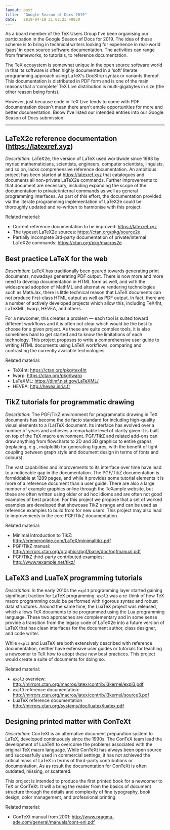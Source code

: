 ```yaml
---
layout: post
title:  "Google Season of Docs 2019"
date:   2019-04-19 21:02:23 +0930
---
```


As a board member of the TeX Users Group I've been organising our participation in the Google Season of Docs for 2019. The idea of these scheme is to bring in technical writers looking for experience in real-world ‘gaps’ in open source software documentation. The activities can range from frameworks, to tutorials, to reference documentation.

The TeX ecosystem is somewhat unique in the open source software world in that its software is often highly documented in a ‘soft’ literate programming approach using LaTeX's DocStrip syntax or variants thereof. This documentation is distributed in PDF form and is one of the main reasons that a ‘complete’ TeX Live distribution is multi-gigabytes in size (the other reason being fonts).

However, just because code in TeX Live tends to come with PDF documentation doesn't mean there aren't ample opportunities for more and better documentation. Below I've listed our intended entries into our Google Season of Docs submission.

********

## LaTeX2e reference documentation (<https://latexref.xyz>)

*Description*: LaTeX2e, the version of LaTeX used worldwide since 1993 by myriad mathematicians, scientists, engineers, computer scientists, linguists, and so on, lacks comprehensive reference documentation.
An ambitious project has been started at <https://latexref.xyz> that catalogues and documents all non-private LaTeX2e commands. Further improvements to that document are necessary, including expanding the scope of the documentation to private/internal commands as well as general programming interfaces.
As part of this effort, the documentation provided via the literate programming implementation of LaTeX2e could be thoroughly updated and re-written to harmonise with this project.

Related material:

* Current reference documentation to be improved: <https://latexref.xyz>
* The typeset LaTeX2e sources: <https://ctan.org/pkg/source2e>
* Partially incomplete 3rd-party documentation of private/internal LaTeX2e commands: <https://ctan.org/pkg/macros2e>


## Best practice LaTeX for the web

*Description*: LaTeX has traditionally been geared towards generating print documents, nowadays generating PDF output. There is now more and more need to develop documentation in HTML form as well, and with the widespread adoption of MathML and alternative rendering technologies such as MathJax, there is little technical reason that LaTeX documents can not produce first-class HTML output as well as PDF output.
In fact, there are a number of actively developed projects which allow this, including TeX4ht, LaTeXML, lwarp, HEVEA, and others. 

For a newcomer, this creates a problem — each tool is suited toward different workflows and it is often not clear which would be the best to choose for a given project.
As these are quite complex tools, it is also sometimes hard to get started and to know the limitations of each technology.
This project proposes to write a comprehensive user guide to writing HTML documents using LaTeX workflows, comparing and contrasting the currently available technologies.

Related material:

* TeX4ht: <https://ctan.org/pkg/tex4ht>
* lwarp: <https://ctan.org/pkg/lwarp>
* LaTeXML: <https://dlmf.nist.gov/LaTeXML/>
* HEVEA: <http://hevea.inria.fr>


## TikZ tutorials for programmatic drawing

*Description*: The PGF/TikZ environment for programmatic drawing in TeX documents has become the de facto standard for including high-quality visual elements to a (La)TeX document. Its interface has evolved over a number of years and achieves a remarkable level of clarity given it is built on top of the TeX macro environment.
PGF/TikZ and related add-ons can draw anything from flowcharts to 2D and 3D graphics to entire graphs (replacing, e.g., matplotlib for generating figures, with the benefit of tight coupling between graph style and document design in terms of fonts and colours).

The vast capabilities and improvements to its interface over time have lead to a noticeable gap in the documentation. The PGF/TikZ documentation is formiddable at 1289 pages, and while it provides some tutorial elements it is more of a reference document than a user guide.
There are also a large number of example graphics online through the TeXample website, but these are often written using older or ad hoc idioms and are often not good examples of best practice.
For this project we propose that a set of worked examples are developed that showcase TikZ's range and can be used as reference examples to build from for new users.
This project may also lead to improvements in the core PGF/TikZ documentation.

Related material:

* Minimal introduction to TikZ: <http://cremeronline.com/LaTeX/minimaltikz.pdf>
* PGF/TikZ manual: <http://mirrors.ctan.org/graphics/pgf/base/doc/pgfmanual.pdf>
* PGF/TikZ third-party contributed examples: <http://www.texample.net/tikz/>


## LaTeX3 and LuaTeX programming tutorials

*Description*: In the early 2010s the `expl3` programming layer started gaining significant traction for LaTeX programming. `expl3` was a re-think of how TeX macro programming could be performed with rigorous syntax and robust data structures.
Around the same time, the LuaTeX project was released, which allows TeX documents to be programmed using the Lua programming language.
These two approaches are complementary and in some sense provide a transition from the legacy code of LaTeX2e into a future version of LaTeX that has clean interfaces for the document author, class designer, and code writer.

While `expl3` and LuaTeX are both extensively described with reference documentation, neither have extensive user guides or tutorials for teaching a newcomer to TeX how to adopt these new best practices. This project would create a suite of documents for doing so.

Related material:

* `expl3` overview: <http://mirrors.ctan.org/macros/latex/contrib/l3kernel/expl3.pdf>
* `expl3` reference documentation: <http://mirrors.ctan.org/macros/latex/contrib/l3kernel/source3.pdf>
* LuaTeX reference documentation <http://mirrors.ctan.org/systems/doc/luatex/luatex.pdf>


## Designing printed matter with ConTeXt

*Description*: ConTeXt is an alternative document preparation system to LaTeX, developed continuously since the 1990s. The ConTeX team lead the development of LuaTeX to overcome the problems associated with the original TeX macro language. While ConTeXt has always been open source and successfully used in commercial settings, it has not achieved the critical mass of LaTeX in terms of third-party contributions or documentation. As as result the documentation for ConTeXt is often outdated, missing, or scattered.

This project is intended to produce the first printed book for a newcomer to TeX or ConTeXt. It will a bring the reader from the basics of document structure through the details and complexity of fine typography, book design, color management, and professional printing.

Related material:

* ConTeXt manual from 2001: <http://www.pragma-ade.com/general/manuals/cont-eni.pdf>






